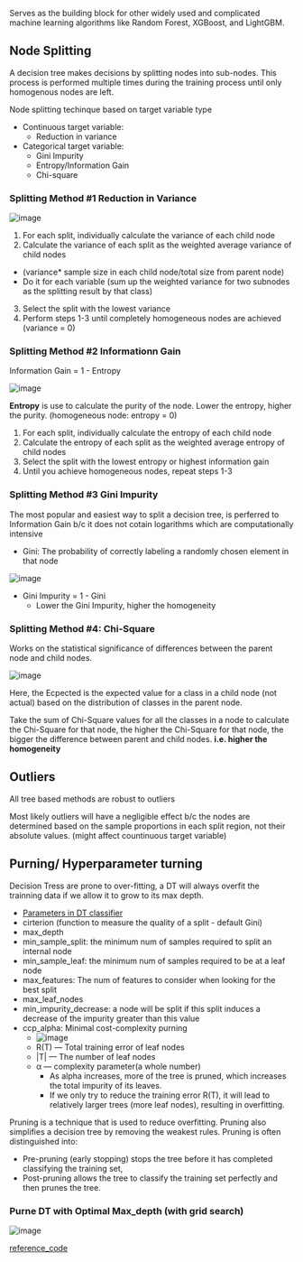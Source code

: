 Serves as the building block for other widely used and complicated machine learning algorithms like Random Forest, XGBoost, and LightGBM. 

## Node Splitting 

A decision tree makes decisions by splitting nodes into sub-nodes. This process is performed multiple times during the training process until only homogenous nodes are left. 

Node splitting techinque based on target variable type 
* Continuous target variable:
  * Reduction in variance 
* Categorical target variable:
  * Gini Impurity 
  * Entropy/Information Gain 
  * Chi-square 
 
 
 ### Splitting Method #1 Reduction in Variance 
 
 ![image](https://user-images.githubusercontent.com/59746522/140235529-b3376747-583f-4709-926d-ae1199dfaf9c.png)
 
1. For each split, individually calculate the variance of each child node
2. Calculate the variance of each split as the weighted average variance of child nodes 
 - (variance* sample size in each child node/total size from parent node) 
  - Do it for each variable (sum up the weighted variance for two subnodes as the splitting result by that class) 

3. Select the split with the lowest variance
4. Perform steps 1-3 until completely homogeneous nodes are achieved (variance = 0) 

### Splitting Method #2 Informationn Gain 

Information Gain = 1 - Entropy 

![image](https://user-images.githubusercontent.com/59746522/140237338-aa5669fa-a1e3-4b14-9bdd-956cde6a0cf8.png)


**Entropy** is use to calculate the purity of the node. Lower the entropy, higher the purity. (homogeneous node: entropy = 0) 

1. For each split, individually calculate the entropy of each child node
2. Calculate the entropy of each split as the weighted average entropy of child nodes
3. Select the split with the lowest entropy or highest information gain
4. Until you achieve homogeneous nodes, repeat steps 1-3

### Splitting Method #3 Gini Impurity 

The most popular and easiest way to split a decision tree, is perferred to Information Gain b/c it does not cotain logarithms which are computationally intensive

* Gini: The probability of correctly labeling a randomly chosen element in that node 

![image](https://user-images.githubusercontent.com/59746522/140237951-7e33f6ed-47be-4dc6-a960-8ad4edf98b90.png)

* Gini Impurity = 1 - Gini 
  * Lower the Gini Impurity, higher the homogeneity 

### Splitting Method #4: Chi-Square 

Works on the statistical significance of differences between the parent node and child nodes.

![image](https://user-images.githubusercontent.com/59746522/140239775-4cbbbbb4-93d4-42ee-844c-2f9761e349b7.png)

Here, the Ecpected is the expected value for a class in a child node (not actual) based on the distribution of classes in the parent node. 

Take the sum of Chi-Square values for all the classes in a node to calculate the Chi-Square for that node, the higher the Chi-Square for that node, the bigger the difference between parent and child nodes. **i.e. higher the homogeneity**

## Outliers 

All tree based methods are robust to outliers 

Most likely outliers will have a negligible effect b/c the nodes are determined based on the sample proportions in each split region, not their absolute values. (might affect countinuous target variable) 


## Purning/ Hyperparameter turning 

Decision Tress are prone to over-fitting, a DT will always overfit the trainning data if we allow it to grow to its max depth.

* [Parameters in DT classifier](https://scikit-learn.org/stable/modules/generated/sklearn.tree.DecisionTreeClassifier.html) 
 * cirterion (function to measure the quality of a split - default Gini)
 * max_depth 
 * min_sample_split: the minimum num of samples required to split an internal node 
 * min_sample_leaf: the minimum num of samples required to be at a leaf node 
 * max_features: The num of features to consider when looking for the best split 
 * max_leaf_nodes
 * min_impurity_decrease: a node will be split if this split induces a decrease of the impurity greater than this value
 * ccp_alpha: Minimal cost-complexity purning 
   * ![image](https://user-images.githubusercontent.com/59746522/140243062-e5416259-da79-4cdb-b3e4-ecc293d65aec.png)
   * R(T) — Total training error of leaf nodes
   * |T| — The number of leaf nodes
   * α — complexity parameter(a whole number)
     * As alpha increases, more of the tree is pruned, which increases the total impurity of its leaves.
     * If we only try to reduce the training error R(T), it will lead to relatively larger trees (more leaf nodes), resulting in overfitting.



Pruning is a technique that is used to reduce overfitting. Pruning also simplifies a decision tree by removing the weakest rules. Pruning is often distinguished into:

* Pre-pruning (early stopping) stops the tree before it has completed classifying the training set,
* Post-pruning allows the tree to classify the training set perfectly and then prunes the tree.

### Purne DT with Optimal Max_depth (with grid search) 

![image](https://user-images.githubusercontent.com/59746522/140242268-0039b57b-e8d9-45ac-88d9-c83738fba296.png)

[reference_code](https://towardsdatascience.com/build-better-decision-trees-with-pruning-8f467e73b107)



